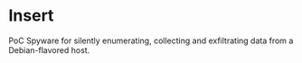 # Insert
PoC Spyware for silently enumerating, collecting and exfiltrating data from a Debian-flavored host.

